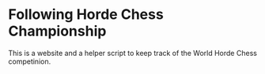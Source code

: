 # Following Horde Chess Championship
This is a website and a helper script to keep track of the World Horde Chess competinion.
